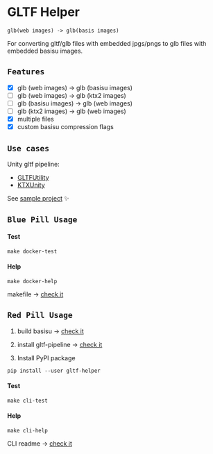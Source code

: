 # GLTF Helper

```glb(web images) -> glb(basis images)```

For converting gltf/glb files with embedded jpgs/pngs to glb files with embedded basisu images.

## `Features`

- [x] glb (web images) -> glb (basisu images)
- [ ] glb (web images) -> glb (ktx2 images)
- [ ] glb (basisu images) -> glb (web images)
- [ ] glb (ktx2 images) -> glb (web images)
- [x] multiple files
- [x] custom basisu compression flags

## `Use cases`

Unity gltf pipeline:
- [GLTFUtility](https://github.com/Siccity/GLTFUtility) 
- [KTXUnity](https://github.com/atteneder/KtxUnity)

See [sample project](https://github.com/daverin/glTF-universal-tex-unity-demo) ✨

## `Blue Pill Usage`

#### Test
```
make docker-test
```

#### Help 

```
make docker-help
```
makefile ->  [check it](https://github.com/Beamm-Incorporated/gltf-helper/blob/master/makefile)

## `Red Pill Usage`

 1) build basisu -> [check it](https://github.com/BinomialLLC/basis_universal#command-line-compression-tool)

 2) install gltf-pipeline -> [check it](https://github.com/CesiumGS/gltf-pipeline#getting-started)

 3) Install PyPI package
 ```
 pip install --user gltf-helper
 ```

#### Test
```
make cli-test
```

#### Help 

```
make cli-help
```
CLI readme ->  [check it](CLI_README.md)